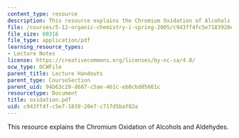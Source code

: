 ```yaml
---
content_type: resource
description: This resource explains the Chromium Oxidation of Alcohols and Aldehydes.
file: /courses/5-12-organic-chemistry-i-spring-2005/c943ff4fc5e7183920e7c717d5baf82a_oxidation.pdf
file_size: 60316
file_type: application/pdf
learning_resource_types:
- Lecture Notes
license: https://creativecommons.org/licenses/by-nc-sa/4.0/
ocw_type: OCWFile
parent_title: Lecture Handouts
parent_type: CourseSection
parent_uid: 94b63c29-d687-c5ae-461c-eb0cbd05661c
resourcetype: Document
title: oxidation.pdf
uid: c943ff4f-c5e7-1839-20e7-c717d5baf82a
---
```

This resource explains the Chromium Oxidation of Alcohols and Aldehydes.